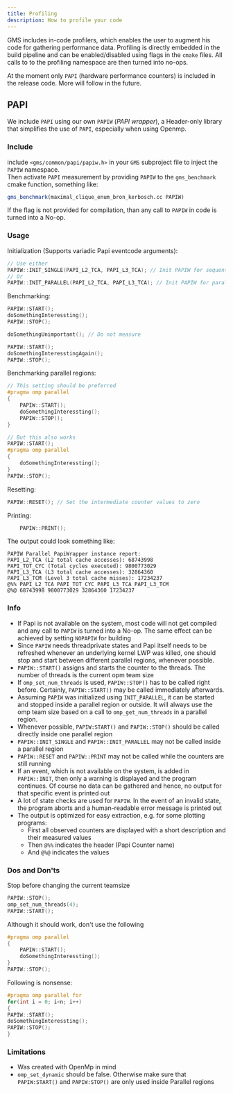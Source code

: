 ```yaml
---
title: Profiling
description: How to profile your code
---
```


GMS includes in-code profilers, which enables the user to augment his code for gathering performance data. Profiling is directly embedded in the build pipeline and can be enabled/disabled using flags in the `cmake` files. All calls to to the profiling namespace are then turned into no-ops.

At the moment only `PAPI` (hardware performance counters) is included in the release code. More will follow in the future.

## PAPI

We include `PAPI` using our own `PAPIW` (_PAPI wrapper_), a Header-only library that simplifies the use of `PAPI`, especially when using Openmp.

### Include

include `<gms/common/papi/papiw.h>` in your `GMS` subproject file to inject the `PAPIW` namespace.  
Then activate `PAPI` measurement by providing `PAPIW` to the `gms_benchmark` cmake function, something like:

```cmake
gms_benchmark(maximal_clique_enum_bron_kerbosch.cc PAPIW)
```

If the flag is not provided for compilation, than any call to `PAPIW` in code is turned into a No-op.

### Usage

Initialization (Supports variadic Papi eventcode arguments):

```cpp
// Use either
PAPIW::INIT_SINGLE(PAPI_L2_TCA, PAPI_L3_TCA); // Init PAPIW for sequential use only
// Or
PAPIW::INIT_PARALLEL(PAPI_L2_TCA, PAPI_L3_TCA); // Init PAPIW for parallel use
```

Benchmarking:

```cpp
PAPIW::START();
doSomethingInteressting();
PAPIW::STOP();

doSomethingUnimportant(); // Do not measure

PAPIW::START();
doSomethingInteresstingAgain();
PAPIW::STOP();

```

Benchmarking parallel regions:

```cpp
// This setting should be preferred
#pragma omp parallel
{
    PAPIW::START();
    doSomethingInteressting();
    PAPIW::STOP();
}

// But this also works
PAPIW::START();
#pragma omp parallel
{
    doSomethingInteressting();
}
PAPIW::STOP();
```

Resetting:

```cpp
PAPIW::RESET(); // Set the intermediate counter values to zero

```

Printing:

```cpp
    PAPIW::PRINT();
```

The output could look something like:

```
PAPIW Parallel PapiWrapper instance report:
PAPI_L2_TCA (L2 total cache accesses): 68743998
PAPI_TOT_CYC (Total cycles executed): 9800773029
PAPI_L3_TCA (L3 total cache accesses): 32864360
PAPI_L3_TCM (Level 3 total cache misses): 17234237
@%% PAPI_L2_TCA PAPI_TOT_CYC PAPI_L3_TCA PAPI_L3_TCM
@%@ 68743998 9800773029 32864360 17234237
```

### Info

- If Papi is not available on the system, most code will not get compiled and any call to `PAPIW` is turned into a No-op. The same effect can be achieved by setting `NOPAPIW` for building
- Since `PAPIW` needs threadprivate states and Papi itself needs to be refreshed whenever an underlying kernel LWP was killed, one should stop and start between different parallel regions, whenever possible.
- `PAPIW::START()` assigns and starts the counter to the threads. The number of threads is the current opm team size
- If `omp_set_num_threads` is used, `PAPIW::STOP()` has to be called right before. Certainly, `PAPIW::START()` may be called immediately afterwards.
- Assuming `PAPIW` was initialized using `INIT_PARALLEL`, it can be started and stopped inside a parallel region or outside. It will always use the omp team size based on a call to `omp_get_num_threads` in a parallel region.
- Whenever possible, `PAPIW:START()` and `PAPIW::STOP()` should be called directly inside one parallel region
- `PAPIW::INIT_SINGLE` and `PAPIW::INIT_PARALLEL` may not be called inside a parallel region
- `PAPIW::RESET` and `PAPIW::PRINT` may not be called while the counters are still running
- If an event, which is not available on the system, is added in `PAPIW::INIT`, then only a warning is displayed and the program continues. Of course no data can be gathered and hence, no output for that specific event is printed out
- A lot of state checks are used for `PAPIW`. In the event of an invalid state, the program aborts and a human-readable error message is printed out
- The output is optimized for easy extraction, e.g. for some plotting programs:
  - First all observed counters are displayed with a short description and their measured values
  - Then `@%%` indicates the header (Papi Counter name)
  - And `@%@` indicates the values

### Dos and Don'ts

Stop before changing the current teamsize

```cpp
PAPIW::STOP();
omp_set_num_threads(4);
PAPIW::START();

```

Although it should work, don't use the following

```cpp
#pragma omp parallel
{
    PAPIW::START();
    doSomethingInteressting();
}
PAPIW::STOP();
```

Following is nonsense:

```cpp
#pragma omp parallel for
for(int i = 0; i<n; i++)
{
PAPIW::START();
doSomethingInteressting();
PAPIW::STOP();
}

```

### Limitations

- Was created with OpenMp in mind
- `omp_set_dynamic` should be false. Otherwise make sure that `PAPIW:START()` and `PAPIW:STOP()` are only used inside Parallel regions
